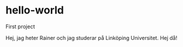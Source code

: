 # hello-world
First project

Hej, jag heter Rainer och jag studerar på Linköping Universitet.
Hej då!
